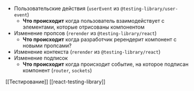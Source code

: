 
- Пользовательские действия (`userEvent` из `@testing-library/user-event`)
	- **Что происходит** когда пользователь взаимодействует с элементами, которые отрисованы компонентом
- Изменение пропсов (`rerender` из `@testing-library/react`)
	- **Что происходит** когда разработчик ререндерит компонент с новыми пропсами?
- Изменение контекста (`rerender` из `@testing-library/react`)
- Изменение подписок
	- **Что происходит** когда происходит событие, на которое подписан компонент (`router`, `sockets`)

[[Тестирование]] [[react-testing-library]]
